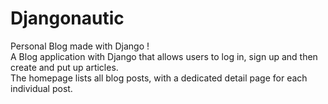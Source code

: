 # Djangonautic
Personal Blog made with Django !
<br> A Blog application with Django that allows users to log in, sign up and then create and put up articles.<br> The homepage lists all blog posts, with a dedicated detail page for each individual post.
